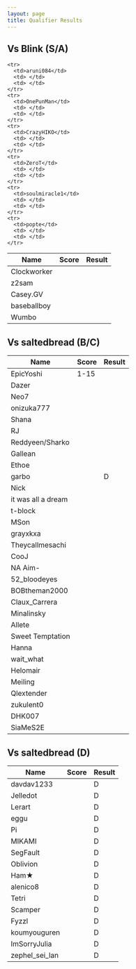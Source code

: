 ```yaml
---
layout: page
title: Qualifier Results
---
```


## Vs Blink (S/A) ##

<table>
  <thead>
    <tr>
      <th>Name</th>
      <th>Score</th>
      <th>Result</th>
    </tr>
  </thead>
  <tbody>
    <tr>
      <td>Clockworker</td>
      <td> </td>
      <td> </td>
    </tr>
    <tr>
      <td>z2sam</td>
      <td> </td>
      <td> </td>
    </tr>
    <tr>
      <td>Casey.GV</td>
      <td> </td>
      <td> </td>
    </tr>
    <tr>
      <td>baseballboy</td>
      <td> </td>
      <td> </td>
    </tr>
    <tr>
      <td>Wumbo</td>
      <td> </td>
      <td> </td>
    </tr>
    
    
    <tr>
      <td>aruni084</td>
      <td> </td>
      <td> </td>
    </tr>
    <tr>
      <td>OnePunMan</td>
      <td> </td>
      <td> </td>
    </tr>
    <tr>
      <td>CrazyHIKO</td>
      <td> </td>
      <td> </td>
    </tr>
    <tr>
      <td>ZeroT</td>
      <td> </td>
      <td> </td>
    </tr>
    <tr>
      <td>soulmiracle1</td>
      <td> </td>
      <td> </td>
    </tr>
    <tr>
      <td>popte</td>
      <td> </td>
      <td> </td>
    </tr>
    
  </tbody>
</table>


## Vs saltedbread (B/C) ##

<table>
  <thead>
    <tr>
      <th>Name</th>
      <th>Score</th>
      <th>Result</th>
    </tr>
  </thead>
  <tbody>
    <tr>
      <td>EpicYoshi</td>
      <td>1-15</td>
      <td></td>
    </tr>
    <tr>
      <td>Dazer</td>
      <td> </td>
      <td> </td>
    </tr>
    <tr>
      <td>Neo7</td>
      <td> </td>
      <td> </td>
    </tr>
    <tr>
      <td>onizuka777</td>
      <td> </td>
      <td> </td>
    </tr>
    <tr>
      <td>Shana</td>
      <td> </td>
      <td> </td>
    </tr>
    <tr>
      <td>RJ</td>
      <td> </td>
      <td> </td>
    </tr>
    <tr>
      <td>Reddyeen/Sharko</td>
      <td> </td>
      <td> </td>
    </tr>
    <tr>
      <td>Gallean</td>
      <td> </td>
      <td> </td>
    </tr>
    <tr>
      <td>Ethoe</td>
      <td> </td>
      <td> </td>
    </tr>
    <tr>
      <td>garbo</td>
      <td> </td>
      <td>D</td>
    </tr>
    <tr>
      <td>Nick</td>
      <td> </td>
      <td></td>
    </tr>
    <tr>
      <td>it was all a dream</td>
      <td> </td>
      <td></td>
    </tr>
    <tr>
      <td>t-block</td>
      <td> </td>
      <td></td>
    </tr>
    <tr>
      <td>MSon</td>
      <td> </td>
      <td></td>
    </tr>
    <tr>
      <td>grayxkxa</td>
      <td> </td>
      <td></td>
    </tr>
    <tr>
      <td>Theycallmesachi</td>
      <td> </td>
      <td></td>
    </tr>
    <tr>
      <td>CooJ</td>
      <td> </td>
      <td></td>
    </tr>
    <tr>
      <td>NA Aim-</td>
      <td> </td>
      <td></td>
    </tr>
    <tr>
      <td>52_bloodeyes</td>
      <td> </td>
      <td></td>
    </tr>
    <tr>
      <td>BOBtheman2000</td>
      <td> </td>
      <td></td>
    </tr>
    <tr>
      <td>Claux_Carrera</td>
      <td> </td>
      <td></td>
    </tr>
    <tr>
      <td>Minalinsky</td>
      <td> </td>
      <td></td>
    </tr>
    <tr>
      <td>Allete</td>
      <td> </td>
      <td></td>
    </tr>
    <tr>
      <td>Sweet Temptation</td>
      <td> </td>
      <td></td>
    </tr>
    <tr>
      <td>Hanna</td>
      <td> </td>
      <td></td>
    </tr>
    <tr>
      <td>wait_what</td>
      <td> </td>
      <td></td>
    </tr>
    <tr>
      <td>Helomair</td>
      <td> </td>
      <td></td>
    </tr>
    <tr>
      <td>Meiling</td>
      <td> </td>
      <td></td>
    </tr>
    <tr>
      <td>Qlextender</td>
      <td> </td>
      <td></td>
    </tr>
    <tr>
      <td>zukulent0</td>
      <td> </td>
      <td></td>
    </tr>
    <tr>
      <td>DHK007</td>
      <td> </td>
      <td></td>
    </tr>
    <tr>
      <td>SiaMeS2E</td>
      <td> </td>
      <td></td>
    </tr>
  </tbody>
</table>


## Vs saltedbread (D) ##

<table>
  <thead>
    <tr>
      <th>Name</th>
      <th>Score</th>
      <th>Result</th>
    </tr>
  </thead>
  <tbody>
    <tr>
      <td>davdav1233</td>
      <td> </td>
      <td>D</td>
    </tr>
    <tr>
      <td>Jelledot</td>
      <td> </td>
      <td>D</td>
    </tr>
    <tr>
      <td>Lerart</td>
      <td> </td>
      <td>D</td>
    </tr>
    <tr>
      <td>eggu</td>
      <td> </td>
      <td>D</td>
    </tr>
    <tr>
      <td>Pi</td>
      <td> </td>
      <td>D</td>
    </tr>
    <tr>
      <td>MIKAMI</td>
      <td> </td>
      <td>D</td>
    </tr>
    <tr>
      <td>SegFault</td>
      <td> </td>
      <td>D</td>
    </tr>
    <tr>
      <td>Oblivion</td>
      <td> </td>
      <td>D</td>
    </tr>
    <tr>
      <td>Ham★</td>
      <td> </td>
      <td>D</td>
    </tr>
    <tr>
      <td>alenico8</td>
      <td> </td>
      <td>D</td>
    </tr>
    <tr>
      <td>Tetri</td>
      <td> </td>
      <td>D</td>
    </tr>
    <tr>
      <td>Scamper</td>
      <td> </td>
      <td>D</td>
    </tr>
    <tr>
      <td>Fyzzl</td>
      <td> </td>
      <td>D</td>
    </tr>
    <tr>
      <td>koumyouguren</td>
      <td> </td>
      <td>D</td>
    </tr>
    <tr>
      <td>ImSorryJulia</td>
      <td> </td>
      <td>D</td>
    </tr>
    <tr>
      <td>zephel_sei_lan</td>
      <td> </td>
      <td>D</td>
    </tr>
  </tbody>
</table>
